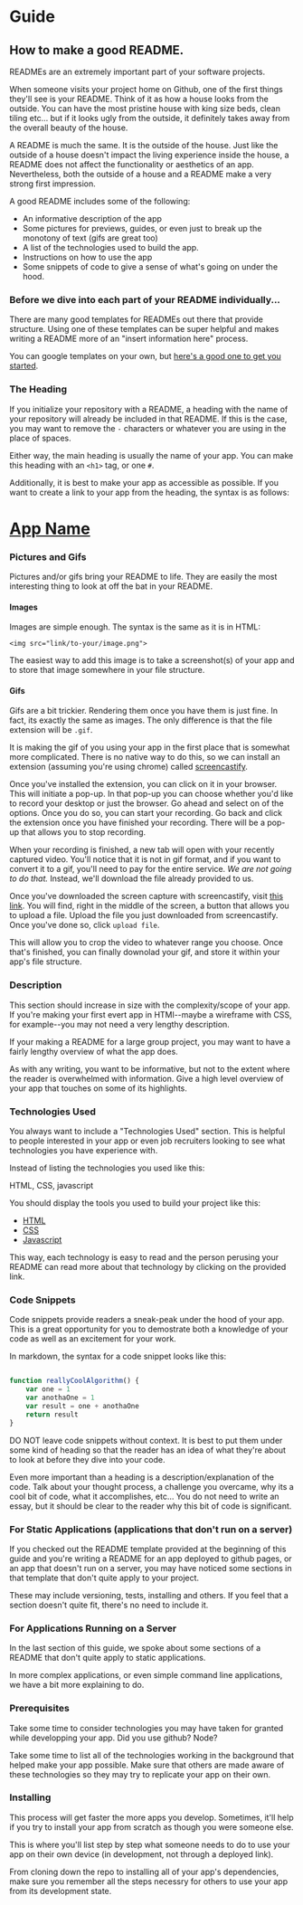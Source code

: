 # Guide

## How to make a good README.

READMEs are an extremely important part of your software projects. 

When someone visits your project home on Github, one of the first things they'll see is your README. Think of it as how a house looks from the outside. You can have the most pristine house with king size beds, clean tiling etc... but if it looks ugly from the outside, it definitely takes away from the overall beauty of the house.

A README is much the same. It is the outside of the house. Just like the outside of a house doesn't impact the living experience inside the house, a README does not affect the functionality or aesthetics of an app. Nevertheless, both the outside of a house and a README make a very strong first impression.

A good README includes some of the following:
- An informative description of the app
- Some pictures for previews, guides, or even just to break up the monotony of text (gifs are great too)
- A list of the technologies used to build the app. 
- Instructions on how to use the app
- Some snippets of code to give a sense of what's going on under the hood. 

### Before we dive into each part of your README individually...

There are many good templates for READMEs out there that provide structure. Using one of these templates can be super helpful and makes writing a README more of an "insert information here" process. 

You can google templates on your own, but [here's a good one to get you started](https://gist.githubusercontent.com/PurpleBooth/109311bb0361f32d87a2/raw/8254b53ab8dcb18afc64287aaddd9e5b6059f880/README-Template.md).

### The Heading

If you initialize your repository with a README, a heading with the name of your repository will already be included in that README. If this is the case, you may want to remove the `-` characters or whatever you are using in the place of spaces. 

Either way, the main heading is usually the name of your app. You can make this heading with an `<h1>` tag, or one `#`.

Additionally, it is best to make your app as accessible as possible. If you want to create a link to your app from the heading, the syntax is as follows:

[<h1>App Name</h1>](www.website.com)

### Pictures and Gifs

Pictures and/or gifs bring your README to life. They are easily the most interesting thing to look at off the bat in your README.

#### Images

Images are simple enough. The syntax is the same as it is in HTML:
```
<img src="link/to-your/image.png">
```
The easiest way to add this image is to take a screenshot(s) of your app and to store that image somewhere in your file structure. 

#### Gifs

Gifs are a bit trickier. Rendering them once you have them is just fine. In fact, its exactly the same as images. The only difference is that the file extension will be `.gif`.

It is making the gif of you using your app in the first place that is somewhat more complicated. There is no native way to do this, so we can install an extension (assuming you're using chrome) called [screencastify](https://www.screencastify.com/).

Once you've installed the extension, you can click on it in your browser. This will initiate a pop-up. In that pop-up you can choose whether you'd like to record your desktop or just the browser. Go ahead and select on of the options. Once you do so, you can start your recording. Go back and click the extension once you have finished your recording. There will be a pop-up that allows you to stop recording.

When your recording is finished, a new tab will open with your recently captured video. You'll notice that it is not in gif format, and if you want to convert it to a gif, you'll need to pay for the entire service. _We are not going to do that._ Instead, we'll download the file already provided to us. 

Once you've downloaded the screen capture with screencastify, visit [this link](https://ezgif.com/video-to-gif). You will find, right in the middle of the screen, a button that allows you to upload a file. Upload the file you just downloaded from screencastify. Once you've done so, click `upload file`.

This will allow you to crop the video to whatever range you choose. Once that's finished, you can finally downolad your gif, and store it within your app's file structure. 

### Description

This section should increase in size with the complexity/scope of your app. If you're making your first evert app in HTMl--maybe a wireframe with CSS, for example--you may not need a very lengthy description. 

If your making a README for a large group project, you may want to have a fairly lengthy overview of what the app does. 

As with any writing, you want to be informative, but not to the extent where the reader is overwhelmed with information. Give a high level overview of your app that touches on some of its highlights. 

### Technologies Used

You always want to include a "Technologies Used" section. This is helpful to people interested in your app or even job recruiters looking to see what technologies you have experience with. 

Instead of listing the technologies you used like this:

HTML, CSS, javascript

You should display the tools you used to build your project like this:

- [HTML](https://html.com/)
- [CSS](https://en.wikipedia.org/wiki/Cascading_Style_Sheets)
- [Javascript](https://www.javascript.com/)

This way, each technology is easy to read and the person perusing your README can read more about that technology by clicking on the provided link.

### Code Snippets

Code snippets provide readers a sneak-peak under the hood of your app. This is a great opportunity for you to demostrate both a knowledge of your code as well as an excitement for your work. 

In markdown, the syntax for a code snippet looks like this:

```javascript

function reallyCoolAlgorithm() {
    var one = 1
    var anothaOne = 1
    var result = one + anothaOne
    return result
}

```

DO NOT leave code snippets without context. It is best to put them under some kind of heading so that the reader has an idea of what they're about to look at before they dive into your code. 

Even more important than a heading is a description/explanation of the code. Talk about your thought process, a challenge you overcame, why its a cool bit of code, what it accomplishes, etc... You do not need to write an essay, but it should be clear to the reader why this bit of code is significant. 

### For Static Applications (applications that don't run on a server)
 
 If you checked out the README template provided at the beginning of this guide and you're writing a README for an app deployed to github pages, or an app that doesn't run on a server, you may have noticed some sections in that template that don't quite apply to your project.

 These may include versioning, tests, installing and others. If you feel that a section doesn't quite fit, there's no need to include it.  

### For Applications Running on a Server
 
 In the last section of this guide, we spoke about some sections of a README that don't quite apply to static applications.

 In more complex applications, or even simple command line applications, we have a bit more explaining to do. 

### Prerequisites

Take some time to consider technologies you may have taken for granted while developping your app. Did you use github? Node? 

Take some time to list all of the technologies working in the background that helped make your app possible. Make sure that others are made aware of these technologies so they may try to replicate your app on their own. 

### Installing

This process will get faster the more apps you develop. Sometimes, it'll help if you try to install your app from scratch as though you were someone else. 

This is where you'll list step by step what someone needs to do to use your app on their own device (in development, not through a deployed link).

From cloning down the repo to installing all of your app's dependencies, make sure you remember all the steps necessry for others to use your app from its development state.



